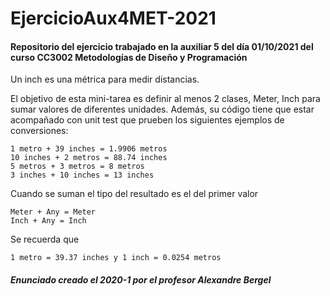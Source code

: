 # EjercicioAux4MET-2021
#### Repositorio del ejercicio trabajado en la auxiliar 5 del día 01/10/2021 del curso CC3002 Metodologías de Diseño y Programación


Un inch es una métrica para medir distancias.

El objetivo de esta mini-tarea es definir al menos 2 clases, Meter, Inch para sumar valores
de diferentes unidades. Además, su código tiene que estar acompañado con unit test que
prueben los siguientes ejemplos de conversiones:

    1 metro + 39 inches = 1.9906 metros 
    10 inches + 2 metros = 88.74 inches
    5 metros + 3 metros = 8 metros
    3 inches + 10 inches = 13 inches
Cuando se suman el tipo del resultado es el del primer valor

    Meter + Any = Meter
    Inch + Any = Inch
Se recuerda que

    1 metro = 39.37 inches y 1 inch = 0.0254 metros

##### Enunciado creado el 2020-1 por el profesor Alexandre Bergel